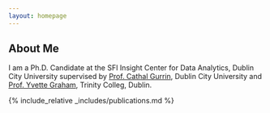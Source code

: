 ```yaml
---
layout: homepage
---
```


## About Me

I am a Ph.D. Candidate at the SFI Insight Center for Data Analytics, Dublin City University supervised by [Prof. Cathal Gurrin](https://www.adaptcentre.ie/experts/cathal-gurrin/), Dublin City University and [Prof. Yvette Graham](https://www.adaptcentre.ie/experts/yvette-graham/), Trinity Colleg, Dublin.





{% include_relative _includes/publications.md %}




